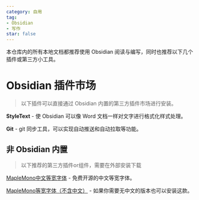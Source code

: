 ```yaml
---
category: 自用
tag: 
- Obsidian
- 写作
star: false
---
```


本仓库内的所有本地文档都推荐使用 Obsidian 阅读与编写，同时也推荐以下几个插件或第三方小工具。

# Obsidian 插件市场

> 以下插件可以直接通过 Obsidian 内置的第三方插件市场进行安装。

**StyleText** - 使 Obsidian 可以像 Word 文档一样对文字进行格式化样式处理。

**Git** - git 同步工具，可以实现自动推送和自动拉取等功能。

## 非 Obsidian 内置

> 以下推荐的第三方插件or组件，需要在外部安装下载

[MapleMono中文等宽字体](https://github.com/subframe7536/maple-font/releases/tag/cn-base) - 免费开源的中文等宽字体。

[MapleMono等宽字体（不含中文）](https://github.com/subframe7536/maple-font) - 如果你需要无中文的版本也可以安装这款。